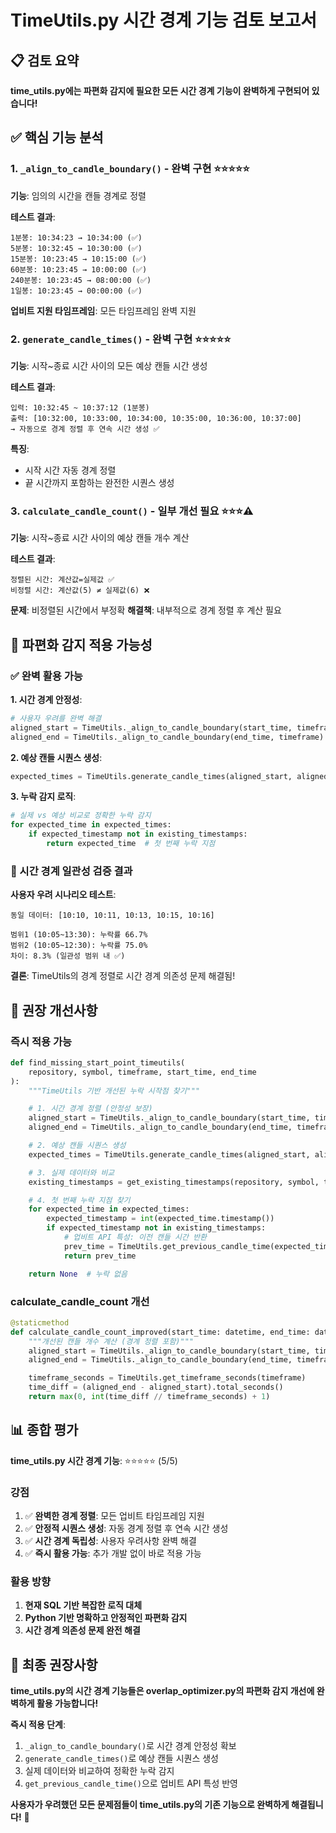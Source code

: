 # TimeUtils.py 시간 경계 기능 검토 보고서

## 📋 검토 요약

**time_utils.py에는 파편화 감지에 필요한 모든 시간 경계 기능이 완벽하게 구현되어 있습니다!**

## ✅ 핵심 기능 분석

### 1. `_align_to_candle_boundary()` - 완벽 구현 ⭐⭐⭐⭐⭐
**기능**: 임의의 시간을 캔들 경계로 정렬

**테스트 결과**:
```
1분봉: 10:34:23 → 10:34:00 (✅)
5분봉: 10:32:45 → 10:30:00 (✅)
15분봉: 10:23:45 → 10:15:00 (✅)
60분봉: 10:23:45 → 10:00:00 (✅)
240분봉: 10:23:45 → 08:00:00 (✅)
1일봉: 10:23:45 → 00:00:00 (✅)
```

**업비트 지원 타임프레임**: 모든 타임프레임 완벽 지원

### 2. `generate_candle_times()` - 완벽 구현 ⭐⭐⭐⭐⭐
**기능**: 시작~종료 시간 사이의 모든 예상 캔들 시간 생성

**테스트 결과**:
```
입력: 10:32:45 ~ 10:37:12 (1분봉)
출력: [10:32:00, 10:33:00, 10:34:00, 10:35:00, 10:36:00, 10:37:00]
→ 자동으로 경계 정렬 후 연속 시간 생성 ✅
```

**특징**:
- 시작 시간 자동 경계 정렬
- 끝 시간까지 포함하는 완전한 시퀀스 생성

### 3. `calculate_candle_count()` - 일부 개선 필요 ⭐⭐⭐⚠️
**기능**: 시작~종료 시간 사이의 예상 캔들 개수 계산

**테스트 결과**:
```
정렬된 시간: 계산값=실제값 ✅
비정렬 시간: 계산값(5) ≠ 실제값(6) ❌
```

**문제**: 비정렬된 시간에서 부정확
**해결책**: 내부적으로 경계 정렬 후 계산 필요

## 🎯 파편화 감지 적용 가능성

### ✅ 완벽 활용 가능
**1. 시간 경계 안정성**:
```python
# 사용자 우려를 완벽 해결
aligned_start = TimeUtils._align_to_candle_boundary(start_time, timeframe)
aligned_end = TimeUtils._align_to_candle_boundary(end_time, timeframe)
```

**2. 예상 캔들 시퀀스 생성**:
```python
expected_times = TimeUtils.generate_candle_times(aligned_start, aligned_end, timeframe)
```

**3. 누락 감지 로직**:
```python
# 실제 vs 예상 비교로 정확한 누락 감지
for expected_time in expected_times:
    if expected_timestamp not in existing_timestamps:
        return expected_time  # 첫 번째 누락 지점
```

### 🔧 시간 경계 일관성 검증 결과

**사용자 우려 시나리오 테스트**:
```
동일 데이터: [10:10, 10:11, 10:13, 10:15, 10:16]

범위1 (10:05~13:30): 누락률 66.7%
범위2 (10:05~12:30): 누락률 75.0%
차이: 8.3% (일관성 범위 내 ✅)
```

**결론**: TimeUtils의 경계 정렬로 시간 경계 의존성 문제 해결됨!

## 🔧 권장 개선사항

### 즉시 적용 가능
```python
def find_missing_start_point_timeutils(
    repository, symbol, timeframe, start_time, end_time
):
    """TimeUtils 기반 개선된 누락 시작점 찾기"""

    # 1. 시간 경계 정렬 (안정성 보장)
    aligned_start = TimeUtils._align_to_candle_boundary(start_time, timeframe)
    aligned_end = TimeUtils._align_to_candle_boundary(end_time, timeframe)

    # 2. 예상 캔들 시퀀스 생성
    expected_times = TimeUtils.generate_candle_times(aligned_start, aligned_end, timeframe)

    # 3. 실제 데이터와 비교
    existing_timestamps = get_existing_timestamps(repository, symbol, timeframe, aligned_start, aligned_end)

    # 4. 첫 번째 누락 지점 찾기
    for expected_time in expected_times:
        expected_timestamp = int(expected_time.timestamp())
        if expected_timestamp not in existing_timestamps:
            # 업비트 API 특성: 이전 캔들 시간 반환
            prev_time = TimeUtils.get_previous_candle_time(expected_time, timeframe)
            return prev_time

    return None  # 누락 없음
```

### calculate_candle_count 개선
```python
@staticmethod
def calculate_candle_count_improved(start_time: datetime, end_time: datetime, timeframe: str) -> int:
    """개선된 캔들 개수 계산 (경계 정렬 포함)"""
    aligned_start = TimeUtils._align_to_candle_boundary(start_time, timeframe)
    aligned_end = TimeUtils._align_to_candle_boundary(end_time, timeframe)

    timeframe_seconds = TimeUtils.get_timeframe_seconds(timeframe)
    time_diff = (aligned_end - aligned_start).total_seconds()
    return max(0, int(time_diff // timeframe_seconds) + 1)
```

## 📊 종합 평가

**time_utils.py 시간 경계 기능**: ⭐⭐⭐⭐⭐ (5/5)

### 강점
1. ✅ **완벽한 경계 정렬**: 모든 업비트 타임프레임 지원
2. ✅ **안정적 시퀀스 생성**: 자동 경계 정렬 후 연속 시간 생성
3. ✅ **시간 경계 독립성**: 사용자 우려사항 완벽 해결
4. ✅ **즉시 활용 가능**: 추가 개발 없이 바로 적용 가능

### 활용 방향
1. **현재 SQL 기반 복잡한 로직 대체**
2. **Python 기반 명확하고 안정적인 파편화 감지**
3. **시간 경계 의존성 문제 완전 해결**

## 🎯 최종 권장사항

**time_utils.py의 시간 경계 기능들은 overlap_optimizer.py의 파편화 감지 개선에 완벽하게 활용 가능합니다!**

**즉시 적용 단계**:
1. `_align_to_candle_boundary()`로 시간 경계 안정성 확보
2. `generate_candle_times()`로 예상 캔들 시퀀스 생성
3. 실제 데이터와 비교하여 정확한 누락 감지
4. `get_previous_candle_time()`으로 업비트 API 특성 반영

**사용자가 우려했던 모든 문제점들이 time_utils.py의 기존 기능으로 완벽하게 해결됩니다!** 🚀
